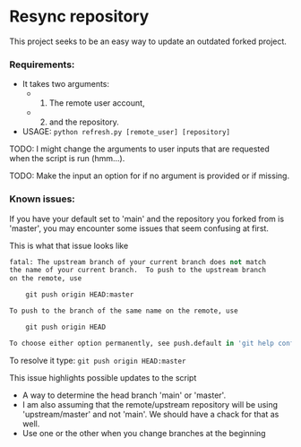 # Resync repository

This project seeks to be an easy way to update an outdated forked project.

### Requirements:
- It takes two arguments:
    - 1. The remote user account,
    - 2. and the repository.
- USAGE: `python refresh.py [remote_user] [repository]`

TODO: I might change the arguments to user inputs that are requested when the script is run (hmm...).

TODO: Make the input an option for if no argument is provided or if missing.


### Known issues:
If you have your default set to 'main' and the repository you forked from is 'master', you may encounter some issues that seem confusing at first.

This is what that issue looks like
```py
fatal: The upstream branch of your current branch does not match
the name of your current branch.  To push to the upstream branch
on the remote, use

    git push origin HEAD:master

To push to the branch of the same name on the remote, use

    git push origin HEAD

To choose either option permanently, see push.default in 'git help config'.
```
To resolve it type: ```git push origin HEAD:master```

This issue highlights possible updates to the script
- A way to determine the head branch 'main' or 'master'.
- I am also assuming that the remote/upstream repository will be using 'upstream/master' and not 'main'. We should have a chack for that as well.
- Use one or the other when you change branches at the beginning

